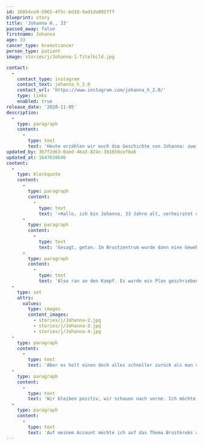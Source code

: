 ```yaml
---
id: 16054ce9-5965-4f5c-bd10-9ad1da092fff
blueprint: story
title: 'Johanna H., 33'
passed_away: false
firstname: Johanna
age: 33
cancer_type: breastcancer
person_type: patient
image: stories/j/Johanna-1-Titelbild.jpg

contact:
  -
    contact_type: instagram
    contact_text: johanna_h_2.0
    contact_url: 'https://www.instagram.com/johanna_h_2.0/'
    type: links
    enabled: true
release_date: '2020-11-05'
description:
  -
    type: paragraph
    content:
      -
        type: text
        text: 'Heute erzählen wir euch die Geschichte von Johanna: zweifache Mami, Brustkrebs-Aktivistin und Mutmacherin. Auf ihrem Account erzählt sie ihre Geschichte und macht darauf aufmerksam, wie wichtig es ist, sich regelmäßig abzutasten.'
updated_by: 3b7f2d63-0aed-4ba3-824c-3b1650cef8a6
updated_at: 1647638646
content:
  -
    type: blockquote
    content:
      -
        type: paragraph
        content:
          -
            type: text
            text: '»Hallo, ich bin Johanna, 33 Jahre alt, verheiratet und habe zwei Kinder. Im August 2018 ertastete ich einen Knoten an meiner rechten Brust nahe der Achsel. Eine erste Diagnose meiner Frauenärztin war: Fettgewebe, nicht besorgniserregend. Kurze Zeit später wurde ich schwanger und der Knoten geriet in Vergessenheit. Es vergingen Wochen, bis mir dann wieder aufgefallen ist, dass das Teil an der Brust gewachsen ist. Somit bin ich dann wieder zur Frauenärztin. Wieder die Diagnose ›Fettgewebe‹. Aber sie bot an, dass ich mir noch eine Zweitmeinung im Brustzentrum holen könnte.'
      -
        type: paragraph
        content:
          -
            type: text
            text: 'Gesagt, getan. Im Brustzentrum wurde dann eine Gewebeprobe entnommen und am 8. November 2018 erhielt ich dann die Nachricht, dass ich Brustkrebs habe. Zu diesem Zeitpunkt war ich der 20. Schwangerschaftswoche. Es standen weitere Untersuchungen an, weitere Arztgespräche… Ich wurde vor die Entscheidung gestellt, ob ich das Kind austragen möchte oder nicht. Ich musste das alles erstmal verdauen. Gemeinsam mit meinem Mann habe ich schließlich die Entscheidung getroffen, dass ich unser Baby austrage, da die Studien sagen, dass die Chemo dem Baby in der fortgeschrittenen Schwangerschaft nicht ›schade‹.'
      -
        type: paragraph
        content:
          -
            type: text
            text: 'Also ran an den Kampf. Es wurde ein Plan geschrieben, welches Medikament wann gegeben werden kann, wann die Operation erfolgt und wann das Baby auf die Welt kommen soll. Leider verlief nicht alles so nach Plan. – Hierzu könnt ihr gerne auf meinem Profil weiter lesen, denn das würde den Rahmen sprengen. Kurz zusammengefasst kann ich sagen, dass ich einen gesunden Sohn Ende März 2019 auf die Welt gebracht habe. Ende November 2019 war ich dann mit der kompletten Behandlung durch und feierte mein neues Leben.'
  -
    type: set
    attrs:
      values:
        type: images
        content_images:
          - stories/j/Johanna-2.jpg
          - stories/j/Johanna-3.jpg
          - stories/j/Johanna-4.jpg
  -
    type: paragraph
    content:
      -
        type: text
        text: 'Aber es holt einen doch alles schneller zurück als man denkt. Bei einem Kontroll-CT im März 2020 gab es eine Auffälligkeit in der Lunge. Nach einem weiteren Check im Juni 2020 stand fest, dass die Auffälligkeit gewachsen ist und eine Probe genommen werden musste. Ende Juli 2020 dann die erschreckende Nachricht, dass es sich um eine Metastase handelte. Das Positive: Die Metastase ist raus und andere Körperregionen sind aktuell nicht betroffen. Das Negative: Du weißt nie, wann wieder etwas gefunden wird.'
  -
    type: paragraph
    content:
      -
        type: text
        text: 'Wir bleiben positiv, wir schauen nach vorne. Ich möchte da sein, für meine Familie, für meine Kinder und für meine Freunde. Ich bin einfach so dankbar für meinen Mann, der jederzeit an meiner Seite steht und manchmal mehr leidet als ich; für unsere Familien, die uns auf jegliche Art unterstützen und für meine Freunde, die teilweise zur Familie geworden sind, weil auf sie immer Verlass ist. Ich bin für jeden Tag dankbar, den ich erleben kann und freue mich auf viele weitere bunte Jahre.'
  -
    type: paragraph
    content:
      -
        type: text
        text: 'Auf meinem Account möchte ich auf das Thema Brustkrebs aufmerksam machen, ich möchte zeigen, wie wichtig es ist, sich regelmäßig abzutasten. Wie wichtig es ist auch auf sein Bauchgefühl zu hören. Ich möchte ein Mutmacher sein und zeigen, dass man alles schaffen kann! Keiner weiß wie lange er leben wird, ob mit oder ohne Krankheit, wichtig ist das wir aus den verbliebenen Tagen das Beste machen!«'
---
```

